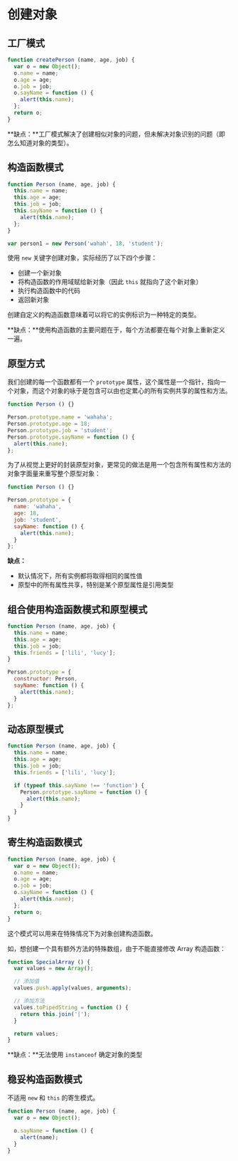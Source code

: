 # 创建对象

## 工厂模式

```js
function createPerson (name, age, job) {
  var o = new Object();
  o.name = name;
  o.age = age;
  o.job = job;
  o.sayName = function () {
    alert(this.name);
  };
  return o;
}
```

**缺点：**工厂模式解决了创建相似对象的问题，但未解决对象识别的问题（即怎么知道对象的类型）。

## 构造函数模式

```js
function Person (name, age, job) {
  this.name = name;
  this.age = age;
  this.job = job;
  this.sayName = function () {
    alert(this.name);
  };
}

var person1 = new Person('wahah', 18, 'student');
```

使用 `new` 关键字创建对象，实际经历了以下四个步骤：

* 创建一个新对象
* 将构造函数的作用域赋给新对象（因此 `this` 就指向了这个新对象）
* 执行构造函数中的代码
* 返回新对象

创建自定义的构造函数意味着可以将它的实例标识为一种特定的类型。

**缺点：**使用构造函数的主要问题在于，每个方法都要在每个对象上重新定义一遍。

## 原型方式

我们创建的每一个函数都有一个 `prototype` 属性，这个属性是一个指针，指向一个对象，而这个对象的咏于是包含可以由也定累心的所有实例共享的属性和方法。

```js
function Person () {}

Person.prototype.name = 'wahaha';
Person.prototype.age = 18;
Person.prototype.job = 'student';
Person.prototype.sayName = function () {
  alert(this.name);
};
```

为了从视觉上更好的封装原型对象，更常见的做法是用一个包含所有属性和方法的对象字面量来重写整个原型对象：

```js
function Person () {}

Person.prototype = {
  name: 'wahaha',
  age: 18,
  job: 'student',
  sayName: function () {
    alert(this.name);
  }
};
```

**缺点：** 

* 默认情况下，所有实例都将取得相同的属性值
* 原型中的所有属性共享，特别是某个原型属性是引用类型

## 组合使用构造函数模式和原型模式

```js
function Person (name, age, job) {
  this.name = name;
  this.age = age;
  this.job = job;
  this.friends = ['lili', 'lucy'];
}

Person.prototype = {
  constructor: Person,
  sayName: function () {
    alert(this.name);
  }
};
```

## 动态原型模式

```js
function Person (name, age, job) {
  this.name = name;
  this.age = age;
  this.job = job;
  this.friends = ['lili', 'lucy'];

  if (typeof this.sayName !== 'function') {
    Person.prototype.sayName = function () {
      alert(this.name);
    }
  }
}
```

## 寄生构造函数模式

```js
function Person (name, age, job) {
  var o = new Object();
  o.name = name;
  o.age = age;
  o.job = job;
  o.sayName = function () {
    alert(this.name);
  };
  return o;
}
```

这个模式可以用来在特殊情况下为对象创建构造函数。

如，想创建一个具有额外方法的特殊数组，由于不能直接修改 Array 构造函数：

```js
function SpecialArray () {
  var values = new Array();

  // 添加值
  values.push.apply(values, arguments);

  // 添加方法
  values.toPipedString = function () {
    return this.join('|');
  }

  return values;
}
```

**缺点：**无法使用 `instanceof` 确定对象的类型

## 稳妥构造函数模式

不适用 `new` 和 `this` 的寄生模式。

```js
function Person (name, age, job) {
  var o = new Object();

  o.sayName = function () {
    alert(name);
  }
}
```